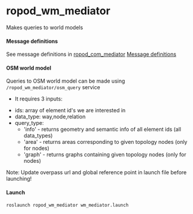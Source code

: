 # ropod_wm_mediator
Makes queries to world models

#### Message definitions
See message definitions in [ropod_com_mediator](https://git.ropod.org/ropod/communication/ropod_com_mediator/)
[Message definitions](https://git.ropod.org/ropod/communication/ropod_com_mediator/blob/master/doc/ropod_msgs.md)

#### OSM world model
Queries to OSM world model can be made using `/ropod_wm_mediator/osm_query` service
* It requires 3 inputs:
- ids: array of element id's we are interested in
- data_type: way,node,relation
- query_type:
  - 'info' - returns geometry and semantic info of all element ids (all data_types)
  - 'area' - returns areas corresponding to given topology nodes (only for nodes)
  - 'graph' - returns graphs containing given topology nodes (only for nodes)

Note: Update overpass url and global reference point in launch file before launching!

#### Launch

```
roslaunch ropod_wm_mediator wm_mediator.launch
```



